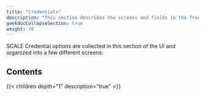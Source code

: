 ```yaml
---
title: "Credentials"
description: "This section describes the screens and fields in the TrueNAS SCALE Credentials section."
geekdocCollapseSection: true
weight: 70
---
```


SCALE Credential options are collected in this section of the UI and organized into a few different screens:

## Contents

{{< children depth="1" description="true" >}}
